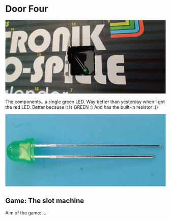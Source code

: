 # Door Four

![door](door.jpg)

The components...a single green LED. Way better than yesterday when I got the red LED. Better because it is GREEN :) And has the built-in resistor :))

![components](components.jpg)

## Game: The slot machine

Aim of the game: ...
